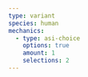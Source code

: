 ```yaml
---
type: variant
species: human
mechanics:
  - type: asi-choice
    options: true
    amount: 1
    selections: 2
---
```

